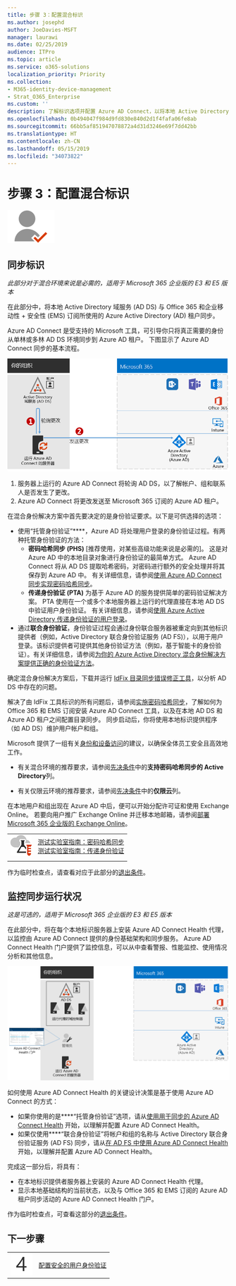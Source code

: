 ```yaml
---
title: 步骤 3：配置混合标识
ms.author: josephd
author: JoeDavies-MSFT
manager: laurawi
ms.date: 02/25/2019
audience: ITPro
ms.topic: article
ms.service: o365-solutions
localization_priority: Priority
ms.collection:
- M365-identity-device-management
- Strat_O365_Enterprise
ms.custom: ''
description: 了解标识选项并配置 Azure AD Connect，以将本地 Active Directory 域服务 与 Azure AD 同步。
ms.openlocfilehash: 0b494047f984d9fd830e840d2d1f4fafa06fe8ab
ms.sourcegitcommit: 66bb5af851947078872a4d31d3246e69f7dd42bb
ms.translationtype: HT
ms.contentlocale: zh-CN
ms.lasthandoff: 05/15/2019
ms.locfileid: "34073822"
---
```

# <a name="step-3-configure-hybrid-identity"></a>步骤 3：配置混合标识

![](./media/deploy-foundation-infrastructure/identity_icon-small.png)

<a name="identity-sync"></a>
## <a name="synchronize-identities"></a>同步标识

*此部分对于混合环境来说是必需的，适用于 Microsoft 365 企业版的 E3 和 E5 版本*

在此部分中，将本地 Active Directory 域服务 (AD DS) 与 Office 365 和企业移动性 + 安全性 (EMS) 订阅所使用的 Azure Active Directory (AD) 租户同步。

Azure AD Connect 是受支持的 Microsoft 工具，可引导你只将真正需要的身份从单林或多林 AD DS 环境同步到 Azure AD 租户。 下图显示了 Azure AD Connect 同步的基本流程。

![Azure AD Connect 如何将本地目录同步到 Azure AD](./media/identity-azure-ad-connect/azure-ad-connect.png)

1. 服务器上运行的 Azure AD Connect 将轮询 AD DS，以了解帐户、组和联系人是否发生了更改。
2. Azure AD Connect 将更改发送至 Microsoft 365 订阅的 Azure AD 租户。

在混合身份解决方案中首先要决定的是身份验证要求。以下是可供选择的选项：

- 使用“托管身份验证”****，Azure AD 将处理用户登录的身份验证过程。有两种托管身份验证的方法： 
    - **密码哈希同步 (PHS)** [推荐使用，对某些高级功能来说是必需的]。 这是对 Azure AD 中的本地目录对象进行身份验证的最简单方式。 Azure AD Connect 将从 AD DS 提取哈希密码，对密码进行额外的安全处理并将其保存到 Azure AD 中。 有关详细信息，请参阅[使用 Azure AD Connect 同步实现密码哈希同步](https://docs.microsoft.com/azure/active-directory/connect/active-directory-aadconnectsync-implement-password-synchronization)。
    - **传递身份验证 (PTA)** 为基于 Azure AD 的服务提供简单的密码验证解决方案。 PTA 使用在一个或多个本地服务器上运行的代理直接在本地 AD DS 中验证用户身份验证。 有关详细信息，请参阅[使用 Azure Active Directory 传递身份验证的用户登录](https://docs.microsoft.com/azure/active-directory/connect/active-directory-aadconnect-pass-through-authentication)。
- 通过**联合身份验证**，身份验证过程会通过身份联合服务器被重定向到其他标识提供者（例如，Active Directory 联合身份验证服务 (AD FS)），以用于用户登录。该标识提供者可提供其他身份验证方法（例如，基于智能卡的身份验证）。有关详细信息，请参阅[为你的 Azure Active Directory 混合身份解决方案提供正确的身份验证方法](https://docs.microsoft.com/azure/security/azure-ad-choose-authn)。

确定混合身份解决方案后，下载并运行 [IdFix 目录同步错误修正工具](https://www.microsoft.com/download/details.aspx?id=36832)，以分析 AD DS 中存在的问题。

解决了由 IdFix 工具标识的所有问题后，请参阅[实施密码哈希同步](https://docs.microsoft.com/azure/active-directory/connect/active-directory-aadconnectsync-implement-password-hash-synchronization)，了解如何为 Office 365 和 EMS 订阅安装 Azure AD Connect 工具，以及在本地 AD DS 和 Azure AD 租户之间配置目录同步。 同步启动后，你将使用本地标识提供程序（如 AD DS）维护用户帐户和组。

Microsoft 提供了一组有关[身份和设备访问](microsoft-365-policies-configurations.md)的建议，以确保全体员工安全且高效地工作。 

- 有关混合环境的推荐要求，请参阅[先决条件](identity-access-prerequisites.md#prerequisites)中的**支持密码哈希同步的 Active Directory**列。 

- 有关仅限云环境的推荐要求，请参阅[先决条件](identity-access-prerequisites.md#prerequisites)中的**仅限云**列。

在本地用户和组出现在 Azure AD 中后，便可以开始分配许可证和使用 Exchange Online。 若要向用户推广 Exchange Online 并迁移本地邮箱，请参阅[部署 Microsoft 365 企业版的 Exchange Online](exchangeonline-workload.md)。

|||
|:-------|:-----|
|![Microsoft 云测试实验室指南](media/m365-enterprise-test-lab-guides/cloud-tlg-icon-small.png)| [测试实验室指南：密码哈希同步](password-hash-sync-m365-ent-test-environment.md)<br> [测试实验室指南：传递身份验证](pass-through-auth-m365-ent-test-environment.md) |
|||

作为临时检查点，请查看对应于此部分的[退出条件](identity-exit-criteria.md#crit-identity-sync)。

<a name="identity-sync-health"></a>
## <a name="monitor-synchronization-health"></a>监控同步运行状况

*这是可选的，适用于 Microsoft 365 企业版的 E3 和 E5 版本*

在此部分中，将在每个本地标识服务器上安装 Azure AD Connect Health 代理，以监控由 Azure AD Connect 提供的身份基础架构和同步服务。 Azure AD Connect Health 门户提供了监控信息，可以从中查看警报、性能监控、使用情况分析和其他信息。

![Azure AD Connect Health 组件](./media/identity-azure-ad-connect-health/identity-azure-ad-connect-health.png)

如何使用 Azure AD Connect Health 的关键设计决策是基于使用 Azure AD Connect 的方式：

- 如果你使用的是****“托管身份验证”选项，请从[使用用于同步的 Azure AD Connect Health](https://docs.microsoft.com/azure/active-directory/connect-health/active-directory-aadconnect-health-sync) 开始，以理解并配置 Azure AD Connect Health。
- 如果仅使用****“联合身份验证”将帐户和组的名称与 Active Directory 联合身份验证服务 (AD FS) 同步，请从[在 AD FS 中使用 Azure AD Connect Health](https://docs.microsoft.com/azure/active-directory/connect-health/active-directory-aadconnect-health-adfs) 开始，以理解并配置 Azure AD Connect Health。

完成这一部分后，将具有：

- 在本地标识提供者服务器上安装的 Azure AD Connect Health 代理。
- 显示本地基础结构的当前状态，以及与 Office 365 和 EMS 订阅的 Azure AD 租户同步活动的 Azure AD Connect Health 门户。

作为临时检查点，可查看这部分的[退出条件](identity-exit-criteria.md#crit-identity-sync-health)。

## <a name="next-step"></a>下一步骤

|||
|:-------|:-----|
![](./media/stepnumbers/Step4.png)| [配置安全的用户身份验证](identity-multi-factor-authentication.md)
